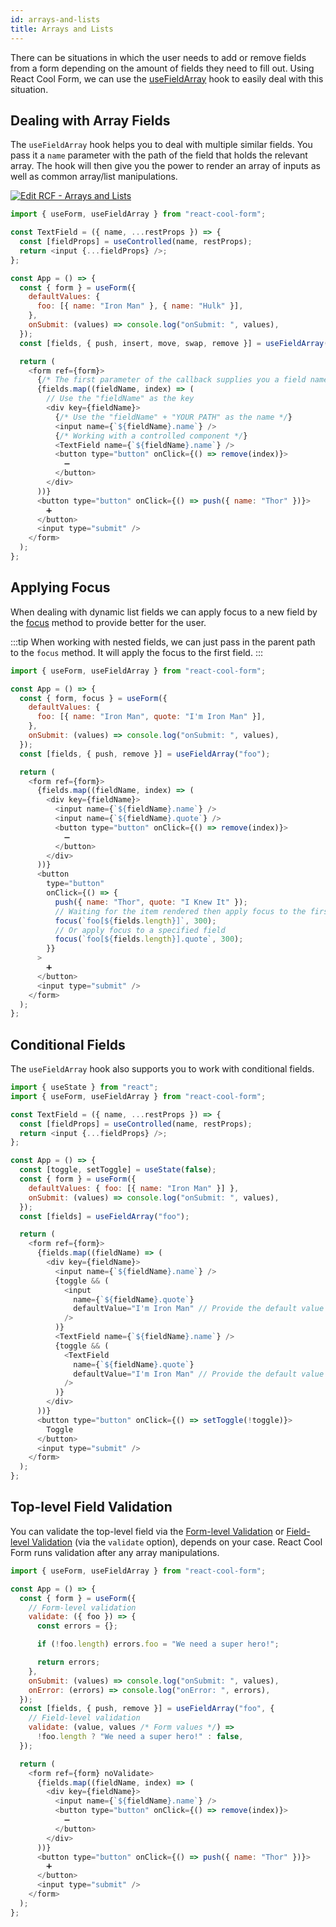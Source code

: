 ```yaml
---
id: arrays-and-lists
title: Arrays and Lists
---
```


There can be situations in which the user needs to add or remove fields from a form depending on the amount of fields they need to fill out. Using React Cool Form, we can use the [useFieldArray](../api-reference/use-field-array) hook to easily deal with this situation.

## Dealing with Array Fields

The `useFieldArray` hook helps you to deal with multiple similar fields. You pass it a `name` parameter with the path of the field that holds the relevant array. The hook will then give you the power to render an array of inputs as well as common array/list manipulations.

[![Edit RCF - Arrays and Lists](https://codesandbox.io/static/img/play-codesandbox.svg)](https://codesandbox.io/s/rcf-arrays-and-lists-crv9d?fontsize=14&hidenavigation=1&theme=dark)

```js
import { useForm, useFieldArray } from "react-cool-form";

const TextField = ({ name, ...restProps }) => {
  const [fieldProps] = useControlled(name, restProps);
  return <input {...fieldProps} />;
};

const App = () => {
  const { form } = useForm({
    defaultValues: {
      foo: [{ name: "Iron Man" }, { name: "Hulk" }],
    },
    onSubmit: (values) => console.log("onSubmit: ", values),
  });
  const [fields, { push, insert, move, swap, remove }] = useFieldArray("foo");

  return (
    <form ref={form}>
      {/* The first parameter of the callback supplies you a field name (e.g. foo[0], foo[1]) */}
      {fields.map((fieldName, index) => (
        // Use the "fieldName" as the key
        <div key={fieldName}>
          {/* Use the "fieldName" + "YOUR PATH" as the name */}
          <input name={`${fieldName}.name`} />
          {/* Working with a controlled component */}
          <TextField name={`${fieldName}.name`} />
          <button type="button" onClick={() => remove(index)}>
            ➖
          </button>
        </div>
      ))}
      <button type="button" onClick={() => push({ name: "Thor" })}>
        ➕
      </button>
      <input type="submit" />
    </form>
  );
};
```

## Applying Focus

When dealing with dynamic list fields we can apply focus to a new field by the [focus](../api-reference/use-form#focus) method to provide better for the user.

:::tip
When working with nested fields, we can just pass in the parent path to the `focus` method. It will apply the focus to the first field.
:::

```js {28,30}
import { useForm, useFieldArray } from "react-cool-form";

const App = () => {
  const { form, focus } = useForm({
    defaultValues: {
      foo: [{ name: "Iron Man", quote: "I'm Iron Man" }],
    },
    onSubmit: (values) => console.log("onSubmit: ", values),
  });
  const [fields, { push, remove }] = useFieldArray("foo");

  return (
    <form ref={form}>
      {fields.map((fieldName, index) => (
        <div key={fieldName}>
          <input name={`${fieldName}.name`} />
          <input name={`${fieldName}.quote`} />
          <button type="button" onClick={() => remove(index)}>
            ➖
          </button>
        </div>
      ))}
      <button
        type="button"
        onClick={() => {
          push({ name: "Thor", quote: "I Knew It" });
          // Waiting for the item rendered then apply focus to the first field
          focus(`foo[${fields.length}]`, 300);
          // Or apply focus to a specified field
          focus(`foo[${fields.length}].quote`, 300);
        }}
      >
        ➕
      </button>
      <input type="submit" />
    </form>
  );
};
```

## Conditional Fields

The `useFieldArray` hook also supports you to work with conditional fields.

```js
import { useState } from "react";
import { useForm, useFieldArray } from "react-cool-form";

const TextField = ({ name, ...restProps }) => {
  const [fieldProps] = useControlled(name, restProps);
  return <input {...fieldProps} />;
};

const App = () => {
  const [toggle, setToggle] = useState(false);
  const { form } = useForm({
    defaultValues: { foo: [{ name: "Iron Man" }] },
    onSubmit: (values) => console.log("onSubmit: ", values),
  });
  const [fields] = useFieldArray("foo");

  return (
    <form ref={form}>
      {fields.map((fieldName) => (
        <div key={fieldName}>
          <input name={`${fieldName}.name`} />
          {toggle && (
            <input
              name={`${fieldName}.quote`}
              defaultValue="I'm Iron Man" // Provide the default value
            />
          )}
          <TextField name={`${fieldName}.name`} />
          {toggle && (
            <TextField
              name={`${fieldName}.quote`}
              defaultValue="I'm Iron Man" // Provide the default value
            />
          )}
        </div>
      ))}
      <button type="button" onClick={() => setToggle(!toggle)}>
        Toggle
      </button>
      <input type="submit" />
    </form>
  );
};
```

## Top-level Field Validation

You can validate the top-level field via the [Form-level Validation](./validation-guide#form-level-validation) or [Field-level Validation](./validation-guide#field-level-validation) (via the `validate` option), depends on your case. React Cool Form runs validation after any array manipulations.

```js {6-12,18-19}
import { useForm, useFieldArray } from "react-cool-form";

const App = () => {
  const { form } = useForm({
    // Form-level validation
    validate: ({ foo }) => {
      const errors = {};

      if (!foo.length) errors.foo = "We need a super hero!";

      return errors;
    },
    onSubmit: (values) => console.log("onSubmit: ", values),
    onError: (errors) => console.log("onError: ", errors),
  });
  const [fields, { push, remove }] = useFieldArray("foo", {
    // Field-level validation
    validate: (value, values /* Form values */) =>
      !foo.length ? "We need a super hero!" : false,
  });

  return (
    <form ref={form} noValidate>
      {fields.map((fieldName, index) => (
        <div key={fieldName}>
          <input name={`${fieldName}.name`} />
          <button type="button" onClick={() => remove(index)}>
            ➖
          </button>
        </div>
      ))}
      <button type="button" onClick={() => push({ name: "Thor" })}>
        ➕
      </button>
      <input type="submit" />
    </form>
  );
};
```
